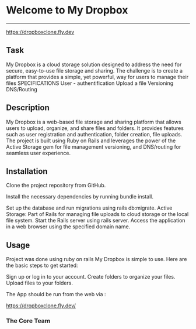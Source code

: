 # Welcome to My Dropbox
***
https://dropboxclone.fly.dev
## Task
My Dropbox is a cloud storage solution designed to address the need for secure, easy-to-use file storage and sharing. The challenge is to create a platform that provides a simple, yet powerful, way for users to manage their files 
SPECIFICATIONS
User - authentification
Upload a file
Versioning
DNS/Routing

## Description
My Dropbox is a web-based file storage and sharing platform that allows users to upload, organize, and share files 
and folders. It provides features such as user registration and authentication, folder creation, file uploads. The project is built using Ruby on Rails and 
leverages the power of the Active Storage gem for file management versioning, and DNS/routing for seamless user experience.
## Installation
Clone the project repository from GitHub.

Install the necessary dependencies by running bundle install.

Set up the database and run migrations using rails db:migrate.
Active Storage: Part of Rails for managing file uploads to cloud storage or the local file system.
Start the Rails server using rails server.
Access the application in a web browser using the specified domain name.

## Usage
Project was done using ruby on rails
My Dropbox is simple to use. Here are the basic steps to get started:

Sign up or log in to your account.
Create folders to organize your files.
Upload files to your folders.

The App should be run from the web via :

https://dropboxclone.fly.dev/

### The Core Team



